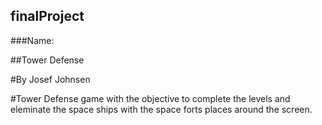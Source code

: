 ## finalProject

###Name:

##Tower Defense

#By Josef Johnsen 

#Tower Defense game with the objective to complete the levels and eleminate the space ships with the space forts places around the screen.


